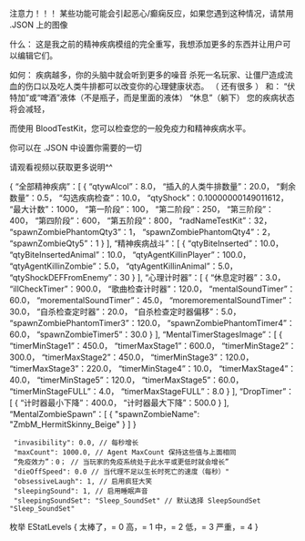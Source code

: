 注意力！！！ 某些功能可能会引起恶心/癫痫反应，如果您遇到这种情况，请禁用 .JSON 上的图像

什么：
这是我之前的精神疾病模组的完全重写，我想添加更多的东西并让用户可以编辑它们。

如何：
疾病越多，你的头脑中就会听到更多的噪音
杀死一名玩家、让僵尸造成流血的伤口以及吃人类牛排都可以改变你的心理健康状态。 （ 还有很多 ）
和：
“伏特加”或“啤酒”液体（不是瓶子，而是里面的液体）
“休息”（躺下）
您的疾病状态将会减轻，

而使用 BloodTestKit，您可以检查您的一般免疫力和精神疾病水平。

你可以在 .JSON 中设置你需要的一切

请观看视频以获取更多说明^^

{
     “全部精神疾病”：[
         {
             “qtywAlcol”：8.0，
             “插入的人类牛排数量”：20.0，
             “剩余数量”：0.5，
             “勾选疾病检查”：10.0，
             “qtyShock”：0.10000000149011612，
             “最大计数”：1000，
             “第一阶段”：100，
             “第二阶段”：250，
             “第三阶段”：400，
             “第四阶段”：600，
             “第五阶段”：800，
             “radNameTestKit”：32，
             “spawnZombiePhantomQty3”：1，
             “spawnZombiePhantomQty4”：2，
             “spawnZombieQty5”：1
         }
     ],
     “精神疾病战斗”：[
         {
             “qtyBiteInserted”：10.0，
             “qtyBiteInsertedAnimal”：10.0，
             “qtyAgentKillinPlayer”：100.0，
             “qtyAgentKillinZombie”：5.0，
             “qtyAgentKillinAnimal”：5.0，
             “qtyShockDEFFromEnemy”：30
         }
     ],
     “心理计时器”：[
         {
             “休息定时器”：3.0，
             “illCheckTimer”：900.0，
             “歌曲检查计时器”：120.0，
             “mentalSoundTimer”：60.0，
             “morementalSoundTimer”：45.0，
             “moremorementalSoundTimer”：30.0，
             “自杀检查定时器”：20.0，
             “自杀检查定时器偏移”：5.0，
             “spawnZombiePhantomTimer3”：120.0，
             “spawnZombiePhantomTimer4”：60.0，
             “spawnZombieTimer5”：30.0
         }
     ],
     “MentalTimerStagesImage”：[
         {
             “timerMinStage1”：450.0，
             “timerMaxStage1”：600.0，
             “timerMinStage2”：300.0，
             “timerMaxStage2”：450.0，
             “timerMinStage3”：120.0，
             “timerMaxStage3”：220.0，
             “timerMinStage4”：10.0，
             “timerMaxStage4”：40.0，
             “timerMinStage5”：120.0，
             “timerMaxStage5”：60.0，
             “timerMinStageFULL”：4.0，
             “timerMaxStageFULL”：8.0
         }
     ],
     “DropTimer”：[
         {
             “计时器最小下降”：400.0，
             “计时器最大下降”：500.0
         }
     ],
     “MentalZombieSpawn”：[
         {
             "spawnZombieName": "ZmbM_HermitSkinny_Beige"
         }
     ]
}


     "invasibility": 0.0, // 每秒增长
     "maxCount": 1000.0, // Agent MaxCount 保持这些值与上面相同
     “免疫效力”：0； // 当玩家的免疫系统处于此水平或更低时就会增长”
     "dieOffSpeed": 0.0 // 当代理不足以生长时死亡的速度（每秒）"
     "obsessiveLaugh": 1, // 启用疯狂大笑
     "sleepingSound": 1, // 启用睡眠声音
     "sleepingSoundSet": "Sleep_SoundSet" // 默认选择 SleepSoundSet "Sleep_SoundSet"

枚举 EStatLevels
{
     太棒了，= 0
     高，= 1
     中，= 2
     低，= 3
     严重，= 4
}